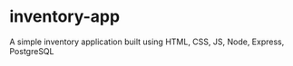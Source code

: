 # inventory-app
A simple inventory application built using HTML, CSS, JS,  Node, Express, PostgreSQL

